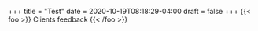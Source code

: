 +++
title = "Test"
date = 2020-10-19T08:18:29-04:00
draft = false
+++
{{< foo >}}
Clients feedback
{{< /foo >}}
